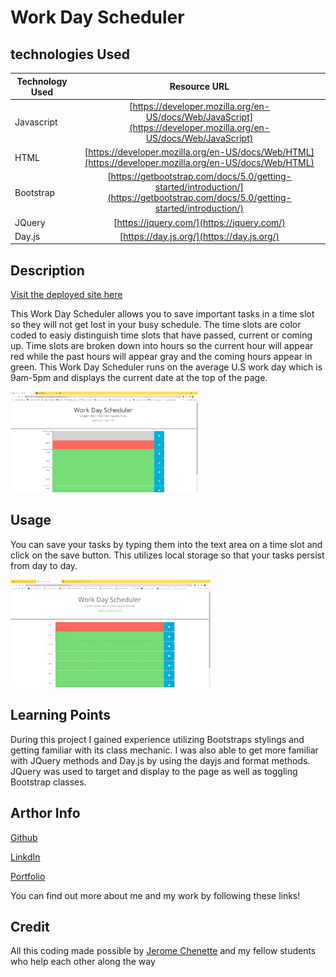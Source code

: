 # Work Day Scheduler

## technologies Used

| Technology Used         | Resource URL           | 
| ------------- |:-------------:| 
| Javascript    | [https://developer.mozilla.org/en-US/docs/Web/JavaScript](https://developer.mozilla.org/en-US/docs/Web/JavaScript) | 
| HTML    | [https://developer.mozilla.org/en-US/docs/Web/HTML](https://developer.mozilla.org/en-US/docs/Web/HTML) | 
| Bootstrap    | [https://getbootstrap.com/docs/5.0/getting-started/introduction/](https://getbootstrap.com/docs/5.0/getting-started/introduction/)      |   
| JQuery | [https://jquery.com/](https://jquery.com/)     |  
| Day.js | [https://day.js.org/](https://day.js.org/)     |  

## Description

[Visit the deployed site here](https://brettsantor.github.io/work-day-scheduler/)

This Work Day Scheduler allows you to save important tasks in a time slot so they will not get lost in your busy schedule. The time slots are color coded to easiy distinguish time slots that have passed, current or coming up. Time slots are broken down into hours so the current hour will appear red while the past hours will appear gray and the coming hours appear in green. This Work Day Scheduler runs on the average U.S work day which is 9am-5pm and displays the current date at the top of the page.


![image showcasing color coded time blocks](./assets/workDayColor.png)


## Usage

You can save your tasks by typing them into the text area on a time slot and click on the save button. This utilizes local storage so that your tasks persist from day to day. 

![gif showcasing the save feature](/assets/Work_Day_Scheduler_save.gif)

## Learning Points

During this project I gained experience utilizing Bootstraps stylings and getting familiar with its class mechanic. I was also able to get more familiar with JQuery methods and Day.js by using the dayjs and format methods. JQuery was used to target and display to the page as well as toggling Bootstrap classes.

## Arthor Info

[Github](https://github.com/BrettSantor)

[LinkdIn](https://www.linkedin.com/in/brett-santor-a098b923b/)

[Portfolio](https://brettsantor.github.io/Santor-Services/)

You can find out more about me and my work by following these links!

## Credit

All this coding made possible by [Jerome Chenette](https://github.com/jeromechenette) and my fellow students who help each other along the way
